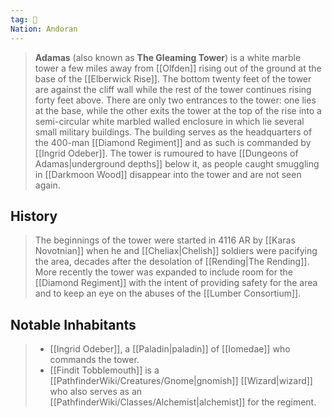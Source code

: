```yaml
---
tag: 🏰
Nation: Andoran
---
```

> **Adamas** (also known as **The Gleaming Tower**) is a white marble tower a few miles away from [[Olfden]] rising out of the ground at the base of the [[Elberwick Rise]].  The bottom twenty feet of the tower are against the cliff wall while the rest of the tower continues rising forty feet above. There are only two entrances to the tower: one lies at the base, while the other exits the tower at the top of the rise into a semi-circular white marbled walled enclosure in which lie several small military buildings. The building serves as the headquarters of the 400-man [[Diamond Regiment]] and as such is commanded by [[Ingrid Odeber]]. The tower is rumoured to have [[Dungeons of Adamas|underground depths]] below it, as people caught smuggling in [[Darkmoon Wood]] disappear into the tower and are not seen again.


## History

> The beginnings of the tower were started in 4116 AR by [[Karas Novotnian]] when he and [[Cheliax|Chelish]] soldiers were pacifying the area, decades after the desolation of [[Rending|The Rending]].  More recently the tower was expanded to include room for the [[Diamond Regiment]] with the intent of providing safety for the area and to keep an eye on the abuses of the [[Lumber Consortium]].


## Notable Inhabitants

> - [[Ingrid Odeber]], a [[Paladin|paladin]] of [[Iomedae]] who commands the tower.
> - [[Findit Tobblemouth]] is a [[PathfinderWiki/Creatures/Gnome|gnomish]] [[Wizard|wizard]] who also serves as an [[PathfinderWiki/Classes/Alchemist|alchemist]] for the regiment.








